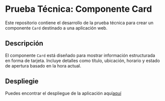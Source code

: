 # Prueba Técnica: Componente Card

Este repositorio contiene el desarrollo de la prueba técnica para crear un componente `Card` destinado a una aplicación web.

## Descripción

El componente `Card` está diseñado para mostrar información estructurada en forma de tarjeta. Incluye detalles como título, ubicación, horario y estado de apertura basado en la hora actual.

## Despliegie

Puedes encontrar el despliegue de la aplicación aquí[aquí](https://andresbarrosodev.github.io/prueba-tecnica-react-1/)